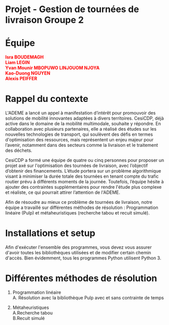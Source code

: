 # Projet - Gestion de tournées de livraison Groupe 2


# Équipe 

<font color="red"> <div align="left"> <strong> Isra BOUDEMAGH </font> </div> </strong>
<font color="red"> <div align="left"> <strong> Liam LEGIN </font> </div> </strong>
<font color="red"> <div align="left"> <strong> Yvan Mounir MBOPUWO LINJOUOM NJOYA </font> </div> </strong>
<font color="red"> <div align="left"> <strong> Kao-Duong NGUYEN </font> </div> </strong>
<font color="red"> <div align="left"> <strong> Alexis PEIFFER </font> </div> </strong>


# Rappel du contexte 

L'ADEME a lancé un appel à manifestation d’intérêt pour promouvoir des solutions de mobilité innovantes adaptées à divers territoires. CesiCDP, déjà active dans le domaine de la mobilité multimodale, souhaite y répondre. En collaboration avec plusieurs partenaires, elle a réalisé des études sur les nouvelles technologies de transport, qui soulèvent des défis en termes d'optimisation des ressources, mais représentent un enjeu majeur pour l’avenir, notamment dans des secteurs comme la livraison et le traitement des déchets.

CesiCDP a formé une équipe de quatre ou cinq personnes pour proposer un projet axé sur l'optimisation des tournées de livraison, avec l’objectif d’obtenir des financements. L’étude portera sur un problème algorithmique visant à minimiser la durée totale des tournées en tenant compte du trafic routier prévu à différents moments de la journée. Toutefois, l’équipe hésite à ajouter des contraintes supplémentaires pour rendre l'étude plus complexe et réaliste, ce qui pourrait attirer l’attention de l'ADEME.

Afin de résoudre au mieux ce problème de tournées de livraison, notre équipe a travaillé sur différentes méthodes de résolution : Programmation linéaire (Pulp) et métaheuristiques (recherche tabou et recuit simulé).



# Installations et setup 

Afin d'exécuter l'ensemble des programmes, vous devez vous assurer d'avoir toutes les bibliothèques utilisées et de modifier certain chemin d'accès. Bien évidemment, tous les programmes Python utilisent Python 3.

# Différentes méthodes de résolution 

1. Programmation linéaire <br>
  A. Résolution avec la bibliothèque Pulp avec et sans contrainte de temps <br>

2. Métaheuristiques<br>
  A.Recherche tabou<br>
  B.Recuit simulé<br>
